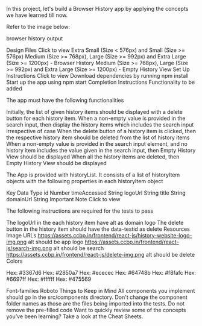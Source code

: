 In this project, let's build a Browser History app by applying the concepts we have learned till now.

Refer to the image below:

browser history output

Design Files
Click to view
Extra Small (Size < 576px) and Small (Size >= 576px)
Medium (Size >= 768px), Large (Size >= 992px) and Extra Large (Size >= 1200px) - Browser History
Medium (Size >= 768px), Large (Size >= 992px) and Extra Large (Size >= 1200px) - Empty History View
Set Up Instructions
Click to view
Download dependencies by running npm install
Start up the app using npm start
Completion Instructions
Functionality to be added

The app must have the following functionalities

Initially, the list of given history items should be displayed with a delete button for each history item.
When a non-empty value is provided in the search input, then display the history items which includes the search input irrespective of case
When the delete button of a history item is clicked, then the respective history item should be deleted from the list of history items
When a non-empty value is provided in the search input element, and no history item includes the value given in the search input, then Empty History View should be displayed
When all the history items are deleted, then Empty History View should be displayed

The App is provided with historyList. It consists of a list of historyItem objects with the following properties in each historyItem object

Key	Data Type
id	Number
timeAccessed	String
logoUrl	String
title	String
domainUrl	String
Important Note
Click to view

The following instructions are required for the tests to pass

The logoUrl in the each history item have alt as domain logo
The delete button in the history item should have the data-testid as delete
Resources
Image URLs
https://assets.ccbp.in/frontend/react-js/history-website-logo-img.png alt should be app logo
https://assets.ccbp.in/frontend/react-js/search-img.png alt should be search
https://assets.ccbp.in/frontend/react-js/delete-img.png alt should be delete
Colors

Hex: #3367d6
Hex: #2850a7
Hex: #ececec
Hex: #64748b
Hex: #f8fafc
Hex: #6697ff
Hex: #ffffff
Hex: #475569

Font-families
Roboto
Things to Keep in Mind
All components you implement should go in the src/components directory.
Don't change the component folder names as those are the files being imported into the tests.
Do not remove the pre-filled code
Want to quickly review some of the concepts you’ve been learning? Take a look at the Cheat Sheets.
